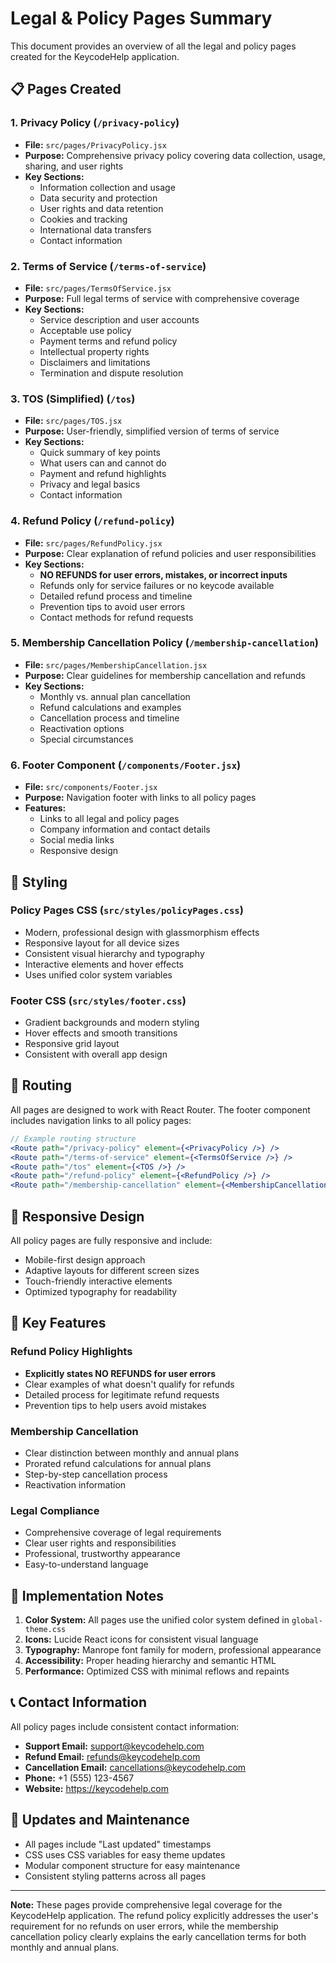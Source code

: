 # Legal & Policy Pages Summary

This document provides an overview of all the legal and policy pages created for the KeycodeHelp application.

## 📋 Pages Created

### 1. **Privacy Policy** (`/privacy-policy`)

- **File:** `src/pages/PrivacyPolicy.jsx`
- **Purpose:** Comprehensive privacy policy covering data collection, usage, sharing, and user rights
- **Key Sections:**
  - Information collection and usage
  - Data security and protection
  - User rights and data retention
  - Cookies and tracking
  - International data transfers
  - Contact information

### 2. **Terms of Service** (`/terms-of-service`)

- **File:** `src/pages/TermsOfService.jsx`
- **Purpose:** Full legal terms of service with comprehensive coverage
- **Key Sections:**
  - Service description and user accounts
  - Acceptable use policy
  - Payment terms and refund policy
  - Intellectual property rights
  - Disclaimers and limitations
  - Termination and dispute resolution

### 3. **TOS (Simplified)** (`/tos`)

- **File:** `src/pages/TOS.jsx`
- **Purpose:** User-friendly, simplified version of terms of service
- **Key Sections:**
  - Quick summary of key points
  - What users can and cannot do
  - Payment and refund highlights
  - Privacy and legal basics
  - Contact information

### 4. **Refund Policy** (`/refund-policy`)

- **File:** `src/pages/RefundPolicy.jsx`
- **Purpose:** Clear explanation of refund policies and user responsibilities
- **Key Sections:**
  - **NO REFUNDS for user errors, mistakes, or incorrect inputs**
  - Refunds only for service failures or no keycode available
  - Detailed refund process and timeline
  - Prevention tips to avoid user errors
  - Contact methods for refund requests

### 5. **Membership Cancellation Policy** (`/membership-cancellation`)

- **File:** `src/pages/MembershipCancellation.jsx`
- **Purpose:** Clear guidelines for membership cancellation and refunds
- **Key Sections:**
  - Monthly vs. annual plan cancellation
  - Refund calculations and examples
  - Cancellation process and timeline
  - Reactivation options
  - Special circumstances

### 6. **Footer Component** (`/components/Footer.jsx`)

- **File:** `src/components/Footer.jsx`
- **Purpose:** Navigation footer with links to all policy pages
- **Features:**
  - Links to all legal and policy pages
  - Company information and contact details
  - Social media links
  - Responsive design

## 🎨 Styling

### **Policy Pages CSS** (`src/styles/policyPages.css`)

- Modern, professional design with glassmorphism effects
- Responsive layout for all device sizes
- Consistent visual hierarchy and typography
- Interactive elements and hover effects
- Uses unified color system variables

### **Footer CSS** (`src/styles/footer.css`)

- Gradient backgrounds and modern styling
- Hover effects and smooth transitions
- Responsive grid layout
- Consistent with overall app design

## 🔗 Routing

All pages are designed to work with React Router. The footer component includes navigation links to all policy pages:

```jsx
// Example routing structure
<Route path="/privacy-policy" element={<PrivacyPolicy />} />
<Route path="/terms-of-service" element={<TermsOfService />} />
<Route path="/tos" element={<TOS />} />
<Route path="/refund-policy" element={<RefundPolicy />} />
<Route path="/membership-cancellation" element={<MembershipCancellation />} />
```

## 📱 Responsive Design

All policy pages are fully responsive and include:

- Mobile-first design approach
- Adaptive layouts for different screen sizes
- Touch-friendly interactive elements
- Optimized typography for readability

## 🎯 Key Features

### **Refund Policy Highlights**

- **Explicitly states NO REFUNDS for user errors**
- Clear examples of what doesn't qualify for refunds
- Detailed process for legitimate refund requests
- Prevention tips to help users avoid mistakes

### **Membership Cancellation**

- Clear distinction between monthly and annual plans
- Prorated refund calculations for annual plans
- Step-by-step cancellation process
- Reactivation information

### **Legal Compliance**

- Comprehensive coverage of legal requirements
- Clear user rights and responsibilities
- Professional, trustworthy appearance
- Easy-to-understand language

## 🚀 Implementation Notes

1. **Color System:** All pages use the unified color system defined in `global-theme.css`
2. **Icons:** Lucide React icons for consistent visual language
3. **Typography:** Manrope font family for modern, professional appearance
4. **Accessibility:** Proper heading hierarchy and semantic HTML
5. **Performance:** Optimized CSS with minimal reflows and repaints

## 📞 Contact Information

All policy pages include consistent contact information:

- **Support Email:** support@keycodehelp.com
- **Refund Email:** refunds@keycodehelp.com
- **Cancellation Email:** cancellations@keycodehelp.com
- **Phone:** +1 (555) 123-4567
- **Website:** https://keycodehelp.com

## 🔄 Updates and Maintenance

- All pages include "Last updated" timestamps
- CSS uses CSS variables for easy theme updates
- Modular component structure for easy maintenance
- Consistent styling patterns across all pages

---

**Note:** These pages provide comprehensive legal coverage for the KeycodeHelp application. The refund policy explicitly addresses the user's requirement for no refunds on user errors, while the membership cancellation policy clearly explains the early cancellation terms for both monthly and annual plans.
